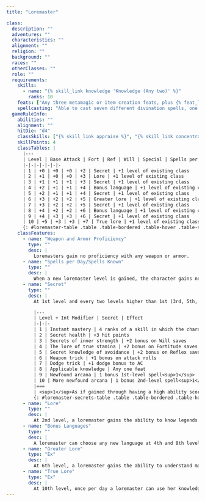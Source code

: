 ```yaml
---
title: "Loremaster"

class:
  description: ""
  adventures: ""
  characteristics: ""
  alignment: ""
  religion: ""
  background: ""
  races: ""
  otherClasses: ""
  role: ""
  requirements:
    skills:
      - name: "{% skill_link knowledge 'Knowledge (Any two)' %}"
        ranks: 10
    feats: ["Any three metamagic or item creation feats, plus {% feat_link skill-focus 'Skill Focus (Knowledge [Any])' %}"]
    spellcasting: "Able to cast seven different divination spells, one of which must be 3rd level or higher."
  gameRuleInfo:
    abilities: ""
    alignment: ""
    hitDie: "d4"
    classSkills: ["{% skill_link appraise %}", "{% skill_link concentration %}", "{% skill_link craft 'Craft (Alchemy)' %}", "{% skill_link decipher-script %}", "{% skill_link gather-information %}", "{% skill_link handle-animal %}", "{% skill_link heal %}", "{% skill_link knowledge 'Knowledge (Any)' %}", "{% skill_link perform %}", "{% skill_link profession %}", "{% skill_link speak-language %}", "{% skill_link spellcraft %}", "{% skill_link use-magic-device %}"]
    skillPoints: 4
    classTables: |
      |---
      | Level | Base Attack | Fort | Ref | Will | Special | Spells per Day
      |-|-|-|-|-|-|-
      | 1 | +0 | +0 | +0 | +2 | Secret | +1 level of existing class
      | 2 | +1 | +0 | +0 | +3 | Lore | +1 level of existing class
      | 3 | +1 | +1 | +1 | +3 | Secret | +1 level of existing class
      | 4 | +2 | +1 | +1 | +4 | Bonus language | +1 level of existing class
      | 5 | +2 | +1 | +1 | +4 | Secret | +1 level of existing class
      | 6 | +3 | +2 | +2 | +5 | Greater lore | +1 level of existing class
      | 7 | +3 | +2 | +2 | +5 | Secret | +1 level of existing class
      | 8 | +4 | +2 | +2 | +6 | Bonus language | +1 level of existing class
      | 9 | +4 | +3 | +3 | +6 | Secret | +1 level of existing class
      | 10 | +5 | +3 | +3 | +7 | True lore | +1 level of existing class
      {: #loremaster-table .table .table-bordered .table-hover .table-striped data-caption="Table: The Loremaster" }
    classFeatures:
      - name: "Weapon and Armor Proficiency"
        type: ""
        desc: |
          Loremasters gain no proficiency with any weapon or armor.
      - name: "Spells per Day/Spells Known"
        type: ""
        desc: |
          When a new loremaster level is gained, the character gains new spells per day (and spells known, if applicable) as if she had also gained a level in a spellcasting class she belonged to before she added the prestige class. She does not, however, gain any other benefit a character of that class would have gained. This essentially means that she adds the level of loremaster to the level of some other spellcasting class the character has, then determines spells per day, spells known, and caster level accordingly.
      - name: "Secret"
        type: ""
        desc: |
          At 1st level and every two levels higher than 1st (3rd, 5th, 7th, and 9th), the loremaster chooses one secret from the table below. Her level plus Intelligence modifier determines the total number of secrets she can choose. She can't choose the same secret twice.

          |---
          | Level + Int Modifier | Secret | Effect
          |-|-|-
          | 1 | Instant mastery | 4 ranks of a skill in which the character has no ranks
          | 2 | Secret health | +3 hit points
          | 3 | Secrets of inner strength | +2 bonus on Will saves
          | 4 | The lore of true stamina | +2 bonus on Fortitude saves
          | 5 | Secret knowledge of avoidance | +2 bonus on Reflex saves
          | 6 | Weapon trick | +1 bonus on attack rolls
          | 7 | Dodge trick | +1 dodge bonus to AC
          | 8 | Applicable knowledge | Any one feat
          | 9 | Newfound arcana | 1 bonus 1st-level spell<sup>1</sup>
          | 10 | More newfound arcana | 1 bonus 2nd-level spell<sup>1</sup>
          |===
          | <sup>1</sup>As if gained through having a high ability score. |<|<
          {: #loremaster-secrets-table .table .table-bordered .table-hover .table-striped data-caption="Table: Loremaster Secrets" }
      - name: "Lore"
        type: ""
        desc: |
          At 2nd level, a loremaster gains the ability to know legends or information regarding various topics, just as a bard can with bardic knowledge. The loremaster adds her level and her Intelligence modifier to the lore check, which functions otherwise exactly like a bardic knowledge check.
      - name: "Bonus Languages"
        type: ""
        desc: |
          A loremaster can choose any new language at 4th and 8th level.
      - name: "Greater Lore"
        type: "Ex"
        desc: |
          At 6th level, a loremaster gains the ability to understand magic items, as with the identify spell.
      - name: "True Lore"
        type: "Ex"
        desc: |
          At 10th level, once per day a loremaster can use her knowledge to gain the effect of a legend lore spell or an analyze dweomer spell.
---
```

